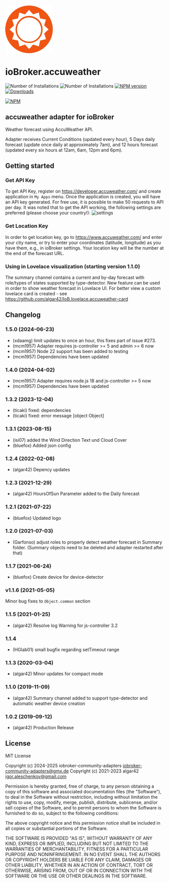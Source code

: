 ![Logo](admin/accuweather.png)
# ioBroker.accuweather

![Number of Installations](http://iobroker.live/badges/accuweather-installed.svg) ![Number of Installations](http://iobroker.live/badges/accuweather-stable.svg) [![NPM version](http://img.shields.io/npm/v/iobroker.accuweather.svg)](https://www.npmjs.com/package/iobroker.accuweather)
[![Downloads](https://img.shields.io/npm/dm/iobroker.accuweather.svg)](https://www.npmjs.com/package/iobroker.accuweather)

[![NPM](https://nodei.co/npm/iobroker.accuweather.png?downloads=true)](https://nodei.co/npm/iobroker.accuweather/)

## accuweather adapter for ioBroker
Weather forecast using AccuWeather API.

Adapter receives Current Conditions (updated every hour), 
5 Days daily forecast (update once daily at approximately 7am), 
and 12 hours forecast (updated every six hours at 12am, 6am, 12pm and 6pm). 

## Getting started

### Get API Key
To get API Key, register on https://developer.accuweather.com/ and create application in `My Apps` menu. 
Once the application is created, you will have an API key generated. 
For free use, it is possible to make 50 requests to API per day. 
It was noted that to get the API working, the following settings are preferred (please choose your country!):
![settings](admin/image.png)

### Get Location Key
In order to get location key, go to https://www.accuweather.com/ and enter your city name, or try to enter your coordinates (latitude, longitude) as you have them, e.g., in ioBroker settings. 
Your location key will be the number at the end of the forecast URL.

### Using in Lovelace visualization (starting version 1.1.0)
The summary channel contains a current and by-day forecast with role/types of states supported by type-detector. 
New feature can be used in order to show weather forecast in Lovelace UI. 
For better view a custom lovelace card is created - see https://github.com/algar42/IoB.lovelace.accuweather-card

## Changelog
<!--
	Placeholder for the next version (at the beginning of the line):
	### **WORK IN PROGRESS**
-->
### 1.5.0 (2024-06-23)
* (xdaamg) limit updates to once an hour, this fixes part of issue #273.
* (mcm1957) Adapter requires js-controller >= 5 and admin >= 6 now
* (mcm1957) Node 22 support has been added to testing
* (mcm1957) Dependencies have been updated

### 1.4.0 (2024-04-02)
* (mcm1957) Adapter requires node.js 18 and js-controller >= 5 now
* (mcm1957) Dependencies have been updated

### 1.3.2 (2023-12-04)
* (ticaki) fixed: dependencies
* (ticaki) fixed: error message [object Object]

### 1.3.1 (2023-08-15)
* (isi07) added the Wind Direction Text und Cloud Cover
* (bluefox) Added json config

### 1.2.4 (2022-02-08)
* (algar42) Depency updates

### 1.2.3 (2021-12-29)
* (algar42) HoursOfSun Parameter added to the Daily forecast

### 1.2.1 (2021-07-22)
* (bluefox) Updated logo

### 1.2.0 (2021-07-03)
* (Garfonso) adjust roles to properly detect weather forecast in Summary folder. (Summary objects need to be deleted and adapter restarted after that)

### 1.1.7 (2021-06-24)
* (bluefox) Create device for device-detector

### v1.1.6 (2021-05-05)
Minor bug fixes to `Object.common` section

### 1.1.5 (2021-01-25)
* (algar42) Resolve log Warning for js-controller 3.2

### 1.1.4
* (HGlab01) small bugfix regarding setTimeout range

### 1.1.3 (2020-03-04)
* (algar42) Minor updates for compact mode

### 1.1.0 (2019-11-09)
* (algar42) Summary channel added to support type-detector and automatic weather device creation

### 1.0.2 (2019-09-12)
* (algar42) Production Release

## License
MIT License

Copyright (c) 2024-2025 iobroker-community-adapters <iobroker-community-adapters@gmx.de>
Copyright (c) 2021-2023 algar42 <igor.aleschenkov@gmail.com>

Permission is hereby granted, free of charge, to any person obtaining a copy
of this software and associated documentation files (the "Software"), to deal
in the Software without restriction, including without limitation the rights
to use, copy, modify, merge, publish, distribute, sublicense, and/or sell
copies of the Software, and to permit persons to whom the Software is
furnished to do so, subject to the following conditions:

The above copyright notice and this permission notice shall be included in all
copies or substantial portions of the Software.

THE SOFTWARE IS PROVIDED "AS IS", WITHOUT WARRANTY OF ANY KIND, EXPRESS OR
IMPLIED, INCLUDING BUT NOT LIMITED TO THE WARRANTIES OF MERCHANTABILITY,
FITNESS FOR A PARTICULAR PURPOSE AND NONINFRINGEMENT. IN NO EVENT SHALL THE
AUTHORS OR COPYRIGHT HOLDERS BE LIABLE FOR ANY CLAIM, DAMAGES OR OTHER
LIABILITY, WHETHER IN AN ACTION OF CONTRACT, TORT OR OTHERWISE, ARISING FROM,
OUT OF OR IN CONNECTION WITH THE SOFTWARE OR THE USE OR OTHER DEALINGS IN THE
SOFTWARE.
